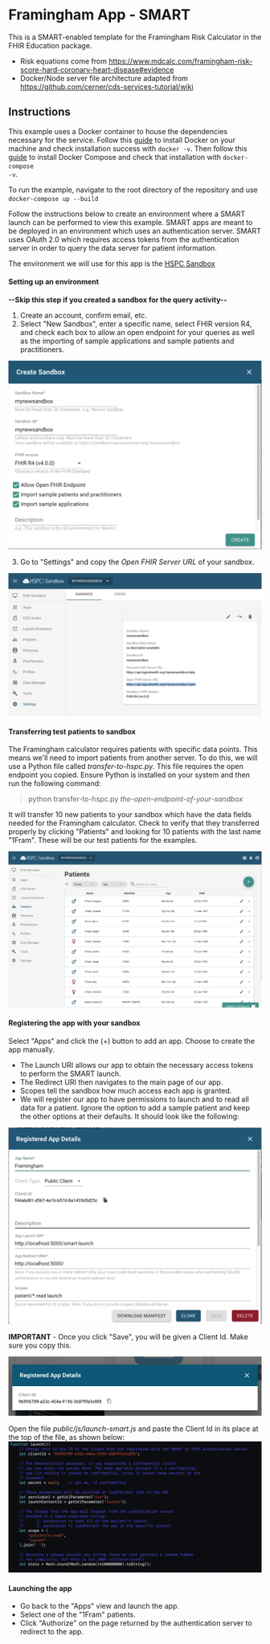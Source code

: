 # Framingham App - SMART
This is a SMART-enabled template for the Framingham Risk Calculator in the FHIR Education package.
* Risk equations come from https://www.mdcalc.com/framingham-risk-score-hard-coronary-heart-disease#evidence
* Docker/Node server file architecture adapted from https://github.com/cerner/cds-services-tutorial/wiki

## Instructions
This example uses a Docker container to house the dependencies necessary for the service. Follow this
[guide](https://docs.docker.com/install/) to install Docker on your machine and check installation success with
<code>docker -v</code>. Then follow this [guide](https://docs.docker.com/compose/install/) to install Docker Compose
and check that installation with <code>docker-compose -v</code>.

To run the example, navigate to the root directory of the repository and use
<code>docker-compose up --build</code>

Follow the instructions below to create an environment where a SMART launch can be performed to view this example. SMART apps are meant to be deployed in an environment which uses an authentication server. SMART uses
OAuth 2.0 which requires access tokens from the authentication server in order to query the data server for patient
information.

The environment we will use for this app is the [HSPC Sandbox](https://sandbox.hspconsortium.org/)

#### Setting up an environment
<b>--Skip this step if you created a sandbox for the query activity--</b>
1. Create an account, confirm email, etc.
2. Select "New Sandbox", enter a specific name, select FHIR version R4, and check each box to allow an open endpoint for your queries as well as the importing of sample applications and sample patients and practitioners.

![create-sandbox](documentation_imgs/mynewsandbox.png)

3. Go to "Settings" and copy the <i>Open FHIR Server URL</i> of your sandbox.

![open-url](documentation_imgs/mynewopenurl.png)

#### Transferring test patients to sandbox
The Framingham calculator requires patients with specific data points. This means we'll need to import patients from another server. To do this, we will use a Python file called <i>transfer-to-hspc.py</i>. This file requires the open endpoint you
copied. Ensure Python is installed on your system and then run the following command:
  >python transfer-to-hspc.py <i>the-open-endpoint-of-your-sandbox</i>

It will transfer 10 new patients to your sandbox which have the data fields needed for the Framingham calculator. Check to
verify that they transferred properly by clicking "Patients" and looking for 10 patients with the last name "1Fram". These will be our test patients for the examples.

![verify-transfer](documentation_imgs/framfam.png)

#### Registering the app with your sandbox
Select "Apps" and click the (+) button to add an app. Choose to create the app manually.
* The Launch URI allows our app to obtain the necessary access tokens to perform the SMART launch.
* The Redirect URI then navigates to the main page of our app.
* Scopes tell the sandbox how much access each app is granted.
* We will register our app to have permissions to launch and to read all data for a patient. Ignore the option to add a sample
patient and keep the other options at their defaults. It should look like the following:

![register-app](documentation_imgs/registerapp.png)

<b>IMPORTANT</b> - Once you click "Save", you will be given a Client Id. Make sure you copy this.

![client-copy](documentation_imgs/client-copy.png)

Open the file <i>public/js/launch-smart.js</i> and paste the Client Id in its place at the top of the file, as shown below:
![client-paste](documentation_imgs/client-paste.png)

#### Launching the app
* Go back to the "Apps" view and launch the app.
* Select one of the "1Fram" patients.
* Click "Authorize" on the page returned by the authentication server to redirect to the app.
